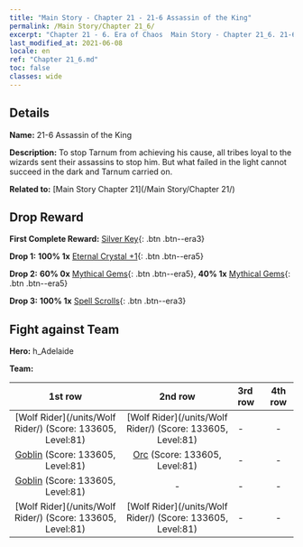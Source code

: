 ```yaml
---
title: "Main Story - Chapter 21 - 21-6 Assassin of the King"
permalink: /Main Story/Chapter 21_6/
excerpt: "Chapter 21 - 6. Era of Chaos  Main Story - Chapter 21_6. 21-6 Assassin of the King"
last_modified_at: 2021-06-08
locale: en
ref: "Chapter 21_6.md"
toc: false
classes: wide
---
```


## Details

 **Name:** 21-6 Assassin of the King

 **Description:** To stop Tarnum from achieving his cause, all tribes loyal to the wizards sent their assassins to stop him. But what failed in the light cannot succeed in the dark and Tarnum carried on.

 **Related to:** [Main Story Chapter 21](/Main Story/Chapter 21/)

## Drop Reward

 **First Complete Reward:** [Silver Key](/Items/con_693/){: .btn .btn--era3}

 **Drop 1:** **100% 1x** [Eternal Crystal +1](/Items/mat_73/){: .btn .btn--era5}

 **Drop 2:** **60% 0x** [Mythical Gems](/Items/mat_65/){: .btn .btn--era5}, **40% 1x** [Mythical Gems](/Items/mat_65/){: .btn .btn--era5}

 **Drop 3:** **100% 1x** [Spell Scrolls](/Items/con_694/){: .btn .btn--era3}


## Fight against Team
 **Hero:** h_Adelaide

 **Team:**


  | 1st row | 2nd row | 3rd row | 4th row |
  |:----:|:----:|:----|:----:|
  | [Wolf Rider](/units/Wolf Rider/) (Score: 133605, Level:81)  | [Wolf Rider](/units/Wolf Rider/) (Score: 133605, Level:81)  | - | - |
  | [Goblin](/units/Goblin/) (Score: 133605, Level:81)  | [Orc](/units/Orc/) (Score: 133605, Level:81)  | - | - |
  | [Goblin](/units/Goblin/) (Score: 133605, Level:81)  | - | - | - |
  | [Wolf Rider](/units/Wolf Rider/) (Score: 133605, Level:81)  | [Wolf Rider](/units/Wolf Rider/) (Score: 133605, Level:81)  | - | - |


